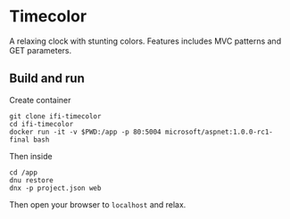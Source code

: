 # Timecolor

A relaxing clock with stunting colors. Features includes MVC patterns
and GET parameters.


## Build and run

Create container

    git clone ifi-timecolor
    cd ifi-timecolor
    docker run -it -v $PWD:/app -p 80:5004 microsoft/aspnet:1.0.0-rc1-final bash

Then inside

    cd /app
    dnu restore
    dnx -p project.json web

Then open your browser to ``localhost`` and relax.
